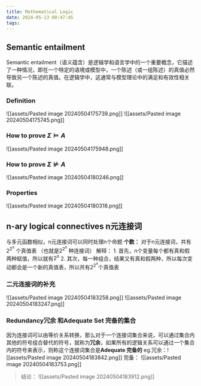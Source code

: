 ```yaml
---
title: Mathematical Logic
date: 2024-05-13 00:47:45
tags:
---
```

## Semantic entailment
Semantic entailment（语义蕴含）是逻辑学和语言学中的一个重要概念，它描述了一种情况，即在一个特定的语境或模型中，一个陈述（或一组陈述）的真值必然导致另一个陈述的真值。在逻辑学中，这通常与模型理论中的满足和有效性相关联。
### Definition 
![[assets/Pasted image 20240504175739.png]]
![[assets/Pasted image 20240504175745.png]]
### How to prove $\Sigma \models A$ 
![[assets/Pasted image 20240504175948.png]]
### How to prove $\Sigma \not\models A$ 
![[assets/Pasted image 20240504180246.png]]
### Properties 
![[assets/Pasted image 20240504180318.png]]
## n-ary logical connectives n元连接词
与多元函数相似，n元连接词可以同时处理n个命题
**个数：** 对于n元连接词，共有$2^{2^{n}}$ 个真值表 （也就是$2^{2^{n}}$ 种连接词）
	解释：
	1. 首先，n个变量每个都有真和假两种赋值，所以就有$2^{n}$ 
	2. 其次，每一种组合，结果又有真和假两种，所以每次变动都会是一个新的真值表，所以共有$2^{2^{n}}$个真值表
### 二元连接词的补充
![[assets/Pasted image 20240504183258.png]]
![[assets/Pasted image 20240504183247.png]]
### Redundancy冗余 和Adequate Set 完备的集合
因为连接词可以由等价关系转换，那么对于一个连接词集合来说，可以通过集合内其他的符号组合替代的符号，就称为**冗余**，如果所有的逻辑关系可以通过一个集合内的符号来表示，则称这个连接词集合是**Adequate 完备的** 
eg.冗余：![[assets/Pasted image 20240504183842.png]]
完备：
![[assets/Pasted image 20240504183753.png]]

>结论：
>![[assets/Pasted image 20240504183912.png]]

